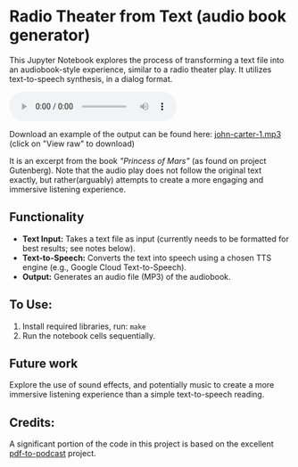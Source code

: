 # Radio Theater from Text (audio book generator)

This Jupyter Notebook explores the process of transforming a text file into an audiobook-style experience, similar to a radio theater play.  It utilizes text-to-speech synthesis, in a dialog format.

<audio controls>
  <source src="./audio_books/john-carter-1.mp3" type="audio/mpeg">
</audio>

Download an example of the output can be found here: [john-carter-1.mp3](./audio_books/john-carter-1.mp3) (click on "View raw" to download)

It is an excerpt from the book *"Princess of Mars"* (as found on project Gutenberg). Note that the audio play does not
follow the original text exactly, but rather(arguably) attempts to create a more engaging and immersive listening experience.

## Functionality

* **Text Input:** Takes a text file as input (currently needs to be formatted for best results; see notes below).
* **Text-to-Speech:** Converts the text into speech using a chosen TTS engine (e.g., Google Cloud Text-to-Speech).
* **Output:** Generates an audio file (MP3) of the audiobook.

## To Use:

1. Install required libraries, run: `make`
2. Run the notebook cells sequentially.

## Future work

Explore the use of sound effects, and potentially music to create a more immersive listening experience than a simple text-to-speech reading.

## Credits:

A significant portion of the code in this project is based on the excellent [pdf-to-podcast](https://github.com/knowsuchagency/pdf-to-podcast) project. 


